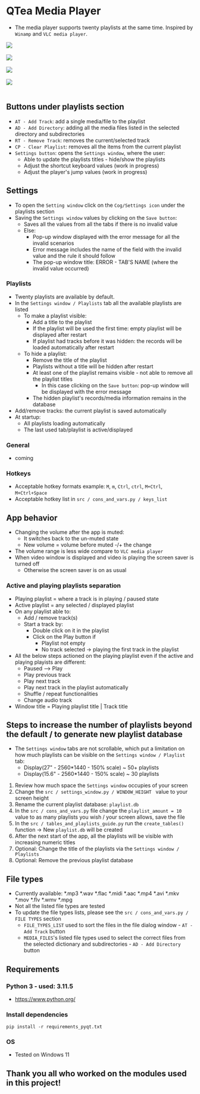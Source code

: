 # QTea Media Player
- The media player supports twenty playlists at the same time. Inspired by `Winamp` and `VLC media player`. 

<div align="left">
    <img src="docs/promo/screenshot_0.png">
</div>
<br>
<div align="left">
    <img src="docs/promo/screenshot_1.png">
</div>
<br>
<div align="left">
    <img src="docs/promo/screenshot_2.png">
</div>
<br>
<div align="left">
    <img src="docs/promo/screenshot_3.png">
</div>
<br>

## Buttons under playlists section
- `AT - Add Track`: add a single media/file to the playlist
- `AD - Add Directory`: adding all the media files listed in the selected directory and subdirectories
- `RT - Remove Track`: removes the current/selected track
- `CP - Clear Playlist`: removes all the items from the current playlist
- `Settings button`: opens the `Settings window`, where the user:
    - Able to update the playlists titles - hide/show the playlists
    - Adjust the shortcut keyboard values (work in progress)
    - Adjust the player's jump values (work in progress)

## Settings
- To open the `Setting window` click on the `Cog/Settings icon` under the playlists section 
- Saving the `Settings window` values by clicking on the  `Save button`:
    - Saves all the values from all the tabs if there is no invalid value
    - Else: 
        - Pop-up window displayed with the error message for all the invalid scenarios
        - Error message includes the name of the field with the invalid value and the rule it should follow
        - The pop-up window title: ERROR - TAB'S NAME (where the invalid value occurred)

### Playlists
- Twenty playlists are available by default.
- In the `Settings window / Playlists` tab all the available playlists are listed
    - To make a playlist visible:
        - Add a title to the playlist
        - If the playlist will be used the first time: empty playlist will be displayed after restart
        - If playlist had tracks before it was hidden: the records will be loaded automatically after restart
    - To hide a playlist:
        - Remove the title of the playlist
        - Playlists without a title will be hidden after restart
        - At least one of the playlist remains visible - not able to remove all the playlist titles
            - In this case clicking on the `Save button`: pop-up window will be displayed with the error message
        - The hidden playlist's records/media information remains in the database
- Add/remove tracks: the current playlist is saved automatically
- At startup:
    - All playlists loading automatically
    - The last used tab/playlist is active/displayed

### General
- coming

### Hotkeys
- Acceptable hotkey formats example: `M`, `m`, `Ctrl`, `ctrl`, `M+Ctrl`, `M+Ctrl+Space`
- Acceptable hotkey list in `src / cons_and_vars.py / keys_list`

## App behavior
- Changing the volume after the app is muted:
    - It switches back to the un-muted state
    - New volume = volume before muted -/+ the change
- The volume range is less wide compare to `VLC media player`
- When video window is displayed and video is playing the screen saver is turned off
    - Otherwise the screen saver is on as usual    

### Active and playing playlists separation
- Playing playlist = where a track is in playing / paused state
- Active playlist = any selected / displayed playlist
- On any playlist able to:
    - Add / remove track(s)
    - Start a track by:
        - Double click on it in the playlist
        - Click on the Play button if
            - Playlist not empty
            - No track selected -> playing the first track in the playlist
- All the below steps actioned on the playing playlist even if the active and playing playists are different:
    - Paused --> Play
    - Play previous track
    - Play next track
    - Play next track in the playlist automatically
    - Shuffle / repeat functionalities
    - Change audio track
- Window title = Playing playlist title | Track title

## Steps to increase the number of playlists beyond the default / to generate new playlist database
- The `Settings window` tabs are not scrollable, which put a limitation on how much playlists can be visible on the `Settings window / Playlist` tab:
    - Display(27" - 2560*1440 - 150% scale) ~ 50+ playlists
    - Display(15.6" - 2560*1440 - 150% scale) ~ 30 playlists
1. Review how much space the `Settings window` occupies of your screen
2. Change the `src / settings_window.py / WINDOW_HEIGHT ` value to your screen height
3. Rename the current playlist database: `playlist.db`
4. In the `src / cons_and_vars.py` file change the `playlist_amount = 10` value to as many playlists you wish / your screen allows, save the file
5. In the `src / tables_and_playlists_guide.py` run the `create_tables()` function -> New `playlist.db` will be created
6. After the next start of the app, all the playlists will be visible with increasing numeric titles
7. Optional: Change the title of the playlists via the `Settings window / Playlists`
8. Optional: Remove the previous playlist database

## File types
- Currently available: *.mp3 *.wav *.flac *.midi *.aac *.mp4 *.avi *.mkv *.mov *.flv *.wmv *.mpg
- Not all the listed file types are tested
- To update the file types lists, please see the `src / cons_and_vars.py / FILE TYPES` section
    - `FILE_TYPES_LIST` used to sort the files in the file dialog window - `AT - Add Track` button
    - `MEDIA_FILES`'s listed file types used to select the correct files from the selected dictionary and subdirectories - `AD - Add Directory` button

## Requirements
### Python 3 - used: 3.11.5
- https://www.python.org/

### Install dependencies
``` pip install -r requirements_pyqt.txt ```

### OS
- Tested on Windows 11

## Thank you all who worked on the modules used in this project!
